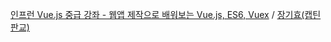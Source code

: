[인프런 Vue.js 중급 강좌 - 웹앱 제작으로 배워보는 Vue.js, ES6, Vuex](https://inf.run/fTnL) / [장기효(캡틴판교)](https://joshua1988.github.io/)

